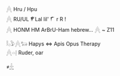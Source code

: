 𓐑 Hru / Hpu  
𓐑 RU/UL  𒇳Lal lil' 𒇲 r R !  
𓐑 HONM HM ArBrU-Ham hebrew…	  𓐑   ~ Z11  
  
  
𓎛𓊪𓅱𓐑𓃒   Hapys ⇔ Apis Opus Therapy  
𓐑𓏏𓊤 Ruder, oar  
  
≠[𓏶](𓏶)